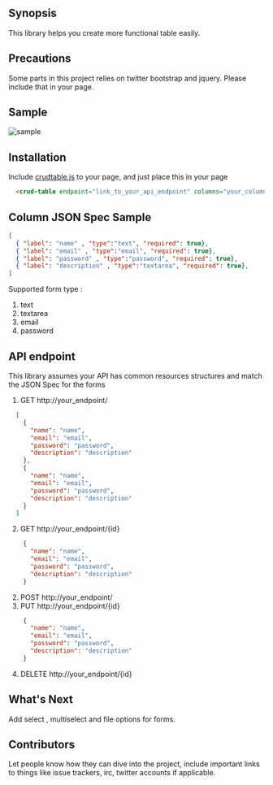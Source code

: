 ## Synopsis

This library helps you create more functional table easily.

## Precautions

Some parts in this project relies on twitter bootstrap and jquery. Please include that in your page.

## Sample

![sample](https://github.com/heruujoko/crudtable/blob/master/sample.gif)

## Installation

Include [crudtable.js](https://github.com/heruujoko/crudtable/blob/master/dist/crudtable.js) to your page, and just place this in your page

```html
  <crud-table endpoint="link_to_your_api_endpoint" columns="your_column_json_spec"></crud-table>
```

## Column JSON Spec Sample

```json
[
  { "label": "name" , "type":"text", "required": true},
  { "label": "email" , "type":"email", "required": true},
  { "label": "password" , "type":"password", "required": true},
  { "label": "description" , "type":"textarea", "required": true},
]
```    

Supported form type :

1. text
2. textarea
3. email
4. password

## API endpoint

This library assumes your API has common resources structures and match the JSON Spec for the forms

1. GET http://your_endpoint/
```json
  [
    {
      "name": "name",
      "email": "email",
      "password": "password",
      "description": "description"
    },
    {
      "name": "name",
      "email": "email",
      "password": "password",
      "description": "description"
    }
  ]
```
2. GET http://your_endpoint/{id}
```json
    {
      "name": "name",
      "email": "email",
      "password": "password",
      "description": "description"
    }
```
2. POST http://your_endpoint/
3. PUT http://your_endpoint/{id}
```json
    {
      "name": "name",
      "email": "email",
      "password": "password",
      "description": "description"
    }
```
4. DELETE http://your_endpoint/{id}

## What's Next

Add select , multiselect and file options for forms.

## Contributors

Let people know how they can dive into the project, include important links to things like issue trackers, irc, twitter accounts if applicable.
